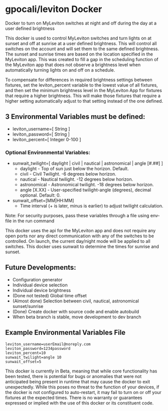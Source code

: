 # gpocali/leviton Docker
Docker to turn on MyLeviton switches at night and off during the day at a user defined brightness

This docker is used to control MyLeviton switches and turn lights on at sunset and off at sunrise at a user defined brightness. This will control all switches on the account and will set them to the same defined brightness. The sunset and sunrise times are based on the location specified in the MyLeviton app. This was created to fill a gap in the scheduling function of the MyLeviton app that does not observe a brightness level when automatically turning lights on and off on a schedule.

To compensate for differences in required brightness settings between fixtures, set the leviton_percent variable to the lowest value of all fixtures, and then set the minimum brightness level in the MyLeviton App for fixtures that require a higher brightness. This will make those fixtures that require a higher setting automatically adjust to that setting instead of the one defined.

## 3 Environmental Variables must be defined:
- leviton_username=[ String ]
- leviton_password=[ String ]
- leviton_percent=[ Integer 0-100 ]
### Optional Environmental Variables:
- sunwait_twilight=[ daylight | civil | nautical | astronomical | angle [#.##] ]
  - daylight - Top of sun just below the horizon. Default.
  - civil - Civil Twilight. -6 degrees below horizon.
  - nautical - Nautical twilight. -12 degrees below horizon.
  - astronomical - Astronomical twilight. -18 degrees below horizon.
  - angle [X.XX] - User-specified twilight-angle (degrees), decimal optional. Default: 0.
- sunwait_offset=[MM|HH:MM]
  - Time interval (+ is later, minus is earlier) to adjust twilight calculation.

Note: For security purposes, pass these variables through a file using env-file in the run command

This docker uses the api for the MyLeviton app and does not require any open ports nor any direct communication with any of the switches to be controlled. On launch, the current day/night mode will be applied to all switches. This docker uses sunwait to determine the times for sunrise and sunset.

## Future Developments:
- Configuration generator
- Individual device selection
- Individual device brightness
- (Done not tested) Global time offset
- (Almost done) Selection between civil, nautical, astronomical sunset/sunrise
- (Done) Create docker with source code and enable autobuild
- When beta branch is stable, move development to dev branch

## Example Environmental Variables File
```
leviton_username=userEmail@noreply.com
leviton_password=1234password
leviton_percent=10
sunwait_twilight=angle 10
sunwait_offset=5

```

This docker is currently in Beta, meaning that while core functionality has been tested, there is potential for bugs or anomalies that were not anticipated being present in runtime that may cause the docker to exit unexpectedly. While this poses no threat to the function of your devices, if the docker is not configured to auto-restart, it may fail to turn on or off your fixtures at the expected times. There is no warranty or guarantees expressed or implied with the use of this docker or its constituent code.
